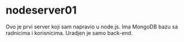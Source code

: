 # nodeserver01
Ovo je prvi server koji sam napravio u node.js. Ima MongoDB bazu sa radnicima i korisnicima. Uradjen je samo back-end.
